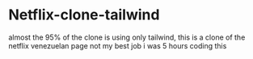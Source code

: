 # Netflix-clone-tailwind
almost the 95% of the clone is using only tailwind, this is a clone of the netflix venezuelan page
not my best job i was 5 hours coding this
